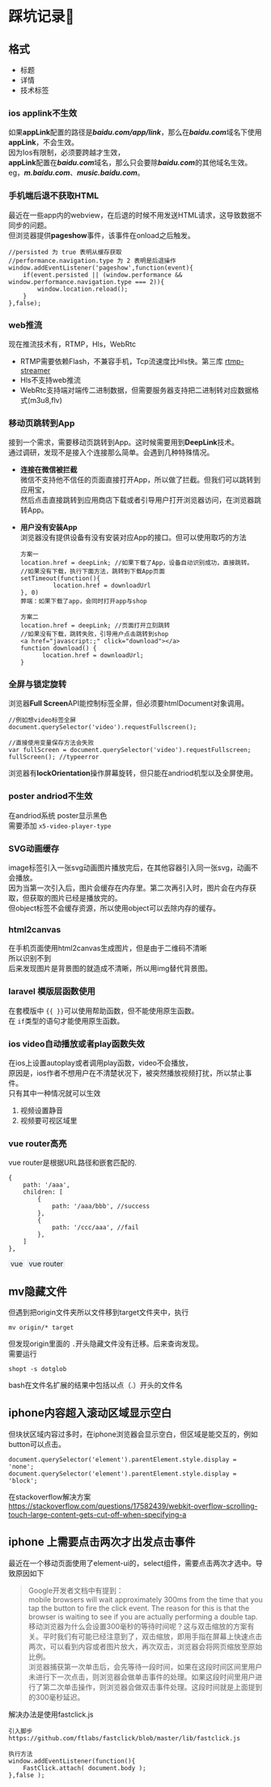 # 踩坑记录🤢
## 格式
+ 标题   
+ 详情
+ 技术标签

### ios applink不生效
如果**appLink**配置的路径是***baidu.com/app/link***，那么在***baidu.com***域名下使用**appLink**，不会生效。    
因为Ios有限制，必须要跨越才生效，   
**appLink**配置在***baidu.com***域名，那么只会要除***baidu.com***的其他域名生效。eg，***m.baidu.com***、***music.baidu.com***。

### 手机端后退不获取HTML
最近在一些app内的webview，在后退的时候不用发送HTML请求，这导致数据不同步的问题。    
但浏览器提供**pageshow**事件，该事件在onload之后触发。

```
//persisted 为 true 表明从缓存获取
//performance.navigation.type 为 2 表明是后退操作
window.addEventListener('pageshow',function(event){
    if(event.persisted || (window.performance && window.performance.navigation.type === 2)){
        window.location.reload();
    }
},false);
```

### web推流
现在推流技术有，RTMP，Hls，WebRtc

+ RTMP需要依赖Flash，不兼容手机，Tcp流速度比Hls快。第三库 [rtmp-streamer](https://github.com/chxj1992/rtmp-streamer/blob/master/rtmp-streamer.js)
+ Hls不支持web推流
+ WebRtc支持端对端传二进制数据，但需要服务器支持把二进制转对应数据格式(m3u8,flv)


### 移动页跳转到App
接到一个需求，需要移动页跳转到App。这时候需要用到**DeepLink**技术。    
通过调研，发现不是接入个连接那么简单。会遇到几种特殊情况。   

+ **连接在微信被拦截**     
  微信不支持他不信任的页面直接打开App，所以做了拦截。但我们可以跳转到应用宝，   
  然后点击直接跳转到应用商店下载或者引导用户打开浏览器访问，在浏览器跳转App。
+ **用户没有安装App**    
  浏览器没有提供设备有没有安装对应App的接口。但可以使用取巧的方法   

  ```
  方案一
  location.href = deepLink; //如果下载了App，设备自动识别成功，直接跳转。
  //如果没有下载，执行下面方法，跳转到下载App页面
  setTimeout(function(){
           location.href = downloadUrl 
  }, 0)
  弊端：如果下载了app，会同时打开app与shop
  
  方案二
  location.href = deepLink; //页面打开立刻跳转
  //如果没有下载，跳转失败，引导用户点击跳转到shop
  <a href="javascript:;" click="download"></a>
  function download() {
  		location.href = downloadUrl;
  }
  ``` 
  

### 全屏与锁定旋转
浏览器**Full Screen**API能控制标签全屏，但必须要htmlDocument对象调用。

```
//例如想video标签全屏 
document.querySelector('video').requestFullscreen();

//直接使用变量保存方法会失败
var fullScreen = document.querySelector('video').requestFullscreen;
fullScreen(); //typeerror
```
浏览器有**lockOrientation**操作屏幕旋转，但只能在andriod机型以及全屏使用。

### poster andriod不生效
在andriod系统 poster显示黑色    
需要添加 ``x5-video-player-type``

### SVG动画缓存
image标签引入一张svg动画图片播放完后，在其他容器引入同一张svg，动画不会播放。    
因为当第一次引入后，图片会缓存在内存里。第二次再引入时，图片会在内存获取，但获取的图片已经是播放完的。     
但object标签不会缓存资源，所以使用object可以去除内存的缓存。    

### html2canvas
在手机页面使用html2canvas生成图片，但是由于二维码不清晰  
所以识别不到    
后来发现图片是背景图的就造成不清晰，所以用img替代背景图。

### laravel 模版层函数使用
在套模版中 ``{{ }}``可以使用帮助函数，但不能使用原生函数。   
在 ``if``类型的语句才能使用原生函数。

### ios video自动播放或者play函数失效
在ios上设置autoplay或者调用play函数，video不会播放，   
原因是，ios作者不想用户在不清楚状况下，被突然播放视频打扰，所以禁止事件。   
只有其中一种情况就可以生效   

1. 视频设置静音
2. 视频要可视区域里

### vue router高亮
vue router是根据URL路径和嵌套匹配的.

```
{
	path: '/aaa',	
	children: [
		{
			path: '/aaa/bbb', //success
		},
		{
			path: '/ccc/aaa', //fail
		},
	]
},
```
<span style="display: inline-block; background: #eff3f6; padding: 0 4px ">vue</span>
<span style="display: inline-block; background: #eff3f6; padding: 0 4px ">vue router</span>

## mv隐藏文件
但遇到把origin文件夹所以文件移到target文件夹中，执行

```
mv origin/* target
```

但发现origin里面的 ```.```开头隐藏文件没有迁移。后来查询发现。   
需要运行


```
shopt -s dotglob
```
bash在文件名扩展的结果中包括以点（.）开头的文件名

## iphone内容超入滚动区域显示空白
但块状区域内容过多时，在iphone浏览器会显示空白，但区域是能交互的，例如button可以点击。

```
document.querySelector('element').parentElement.style.display = 'none';
document.querySelector('element').parentElement.style.display = 'block';
```

在stackoverflow解决方案   
<https://stackoverflow.com/questions/17582439/webkit-overflow-scrolling-touch-large-content-gets-cut-off-when-specifying-a>

## iphone 上需要点击两次才出发点击事件
最近在一个移动页面使用了element-ui的，select组件，需要点击两次才选中。导致原因如下

>Google开发者文档中有提到：   
>mobile browsers will wait approximately 300ms from the time that you tap the button to fire the click event. The reason for this is that the browser is waiting to see if you are actually performing a double tap.   
>移动浏览器为什么会设置300毫秒的等待时间呢？这与双击缩放的方案有关。平时我们有可能已经注意到了，双击缩放，即用手指在屏幕上快速点击两次，可以看到内容或者图片放大，再次双击，浏览器会将网页缩放至原始比例。   
>浏览器捕获第一次单击后，会先等待一段时间，如果在这段时间区间里用户未进行下一次点击，则浏览器会做单击事件的处理。如果这段时间里用户进行了第二次单击操作，则浏览器会做双击事件处理。这段时间就是上面提到的300毫秒延迟。

解决办法是使用fastclick.js   

```
引入脚步
https://github.com/ftlabs/fastclick/blob/master/lib/fastclick.js

执行方法
window.addEventListener(function(){   
    FastClick.attach( document.body );  
},false );
```